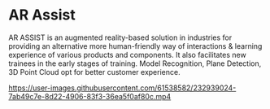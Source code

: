 # AR Assist
AR ASSIST is an augmented reality-based solution in industries for providing an alternative more human-friendly way of interactions &amp; learning experience of various products and components. It also facilitates new trainees in the early stages of training. Model Recognition, Plane Detection, 3D Point Cloud opt for better customer experience.




https://user-images.githubusercontent.com/61538582/232939024-7ab49c7e-8d22-4906-83f3-36ea5f0af80c.mp4

